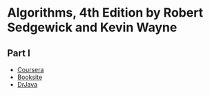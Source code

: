 # Algorithms, 4th Edition by Robert Sedgewick and Kevin Wayne
## Part I

* [Coursera](https://www.coursera.org/learn/algorithms-part1/home/welcome)
* [Booksite](http://algs4.cs.princeton.edu/home/)
* [DrJava](http://www.drjava.org/)